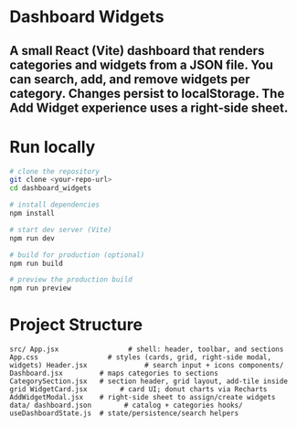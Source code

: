# Dashboard Widgets
## A small React (Vite) dashboard that renders categories and widgets from a JSON file. You can search, add, and remove widgets per category. Changes persist to localStorage. The Add Widget experience uses a right‑side sheet.

# Run locally

```bash
# clone the repository
git clone <your-repo-url>
cd dashboard_widgets

# install dependencies
npm install

# start dev server (Vite)
npm run dev

# build for production (optional)
npm run build

# preview the production build
npm run preview
```

# Project Structure

`src/
  App.jsx                 # shell: header, toolbar, and sections
  App.css                 # styles (cards, grid, right-side modal, widgets)
  Header.jsx              # search input + icons
  components/
    Dashboard.jsx         # maps categories to sections
    CategorySection.jsx   # section header, grid layout, add-tile inside grid
    WidgetCard.jsx        # card UI; donut charts via Recharts
    AddWidgetModal.jsx    # right-side sheet to assign/create widgets
  data/
    dashboard.json        # catalog + categories
  hooks/
    useDashboardState.js  # state/persistence/search helpers
    `
